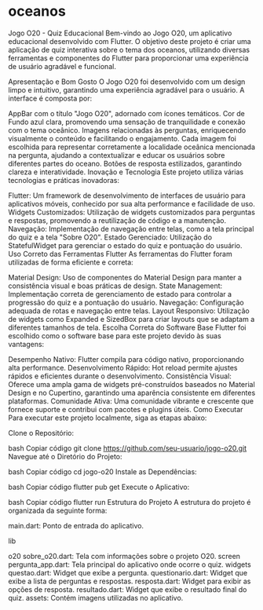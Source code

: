 # oceanos

Jogo O20 - Quiz Educacional
Bem-vindo ao Jogo O20, um aplicativo educacional desenvolvido com Flutter. O objetivo deste projeto é criar uma aplicação de quiz interativa sobre o tema dos oceanos, utilizando diversas ferramentas e componentes do Flutter para proporcionar uma experiência de usuário agradável e funcional.

Apresentação e Bom Gosto
O Jogo O20 foi desenvolvido com um design limpo e intuitivo, garantindo uma experiência agradável para o usuário. A interface é composta por:

AppBar com o título "Jogo O20", adornado com ícones temáticos.
Cor de Fundo azul clara, promovendo uma sensação de tranquilidade e conexão com o tema oceânico.
Imagens relacionadas às perguntas, enriquecendo visualmente o conteúdo e facilitando o engajamento. Cada imagem foi escolhida para representar corretamente a localidade oceânica mencionada na pergunta, ajudando a contextualizar e educar os usuários sobre diferentes partes do oceano.
Botões de resposta estilizados, garantindo clareza e interatividade.
Inovação e Tecnologia
Este projeto utiliza várias tecnologias e práticas inovadoras:

Flutter: Um framework de desenvolvimento de interfaces de usuário para aplicativos móveis, conhecido por sua alta performance e facilidade de uso.
Widgets Customizados: Utilização de widgets customizados para perguntas e respostas, promovendo a reutilização de código e a manutenção.
Navegação: Implementação de navegação entre telas, como a tela principal do quiz e a tela "Sobre O20".
Estado Gerenciado: Utilização do StatefulWidget para gerenciar o estado do quiz e pontuação do usuário.
Uso Correto das Ferramentas Flutter
As ferramentas do Flutter foram utilizadas de forma eficiente e correta:

Material Design: Uso de componentes do Material Design para manter a consistência visual e boas práticas de design.
State Management: Implementação correta de gerenciamento de estado para controlar a progressão do quiz e a pontuação do usuário.
Navegação: Configuração adequada de rotas e navegação entre telas.
Layout Responsivo: Utilização de widgets como Expanded e SizedBox para criar layouts que se adaptam a diferentes tamanhos de tela.
Escolha Correta do Software Base
Flutter foi escolhido como o software base para este projeto devido às suas vantagens:

Desempenho Nativo: Flutter compila para código nativo, proporcionando alta performance.
Desenvolvimento Rápido: Hot reload permite ajustes rápidos e eficientes durante o desenvolvimento.
Consistência Visual: Oferece uma ampla gama de widgets pré-construídos baseados no Material Design e no Cupertino, garantindo uma aparência consistente em diferentes plataformas.
Comunidade Ativa: Uma comunidade vibrante e crescente que fornece suporte e contribui com pacotes e plugins úteis.
Como Executar
Para executar este projeto localmente, siga as etapas abaixo:

Clone o Repositório:

bash
Copiar código
git clone https://github.com/seu-usuario/jogo-o20.git
Navegue até o Diretório do Projeto:

bash
Copiar código
cd jogo-o20
Instale as Dependências:

bash
Copiar código
flutter pub get
Execute o Aplicativo:

bash
Copiar código
flutter run
Estrutura do Projeto
A estrutura do projeto é organizada da seguinte forma:


main.dart: Ponto de entrada do aplicativo.

lib

o20
sobre_o20.dart: Tela com informações sobre o projeto O20.
screen
pergunta_app.dart: Tela principal do aplicativo onde ocorre o quiz.
widgets
questao.dart: Widget que exibe a pergunta.
questionario.dart: Widget que exibe a lista de perguntas e respostas.
resposta.dart: Widget para exibir as opções de resposta.
resultado.dart: Widget que exibe o resultado final do quiz.
assets: Contém imagens utilizadas no aplicativo.


